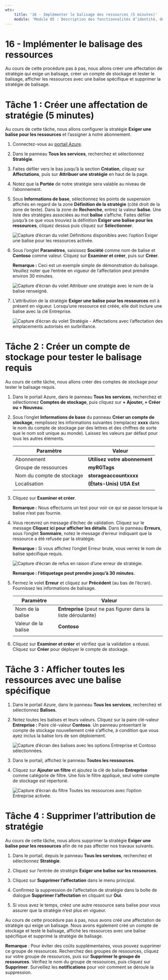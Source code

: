 ```yaml
---
wts:
    title: '16 - Implémenter le balisage des ressources (5 minutes)'
    module: 'Module 05 : Description des fonctionnalités d’identité, de gouvernance, de confidentialité et de conformité'
---
```

# 16 - Implémenter le balisage des ressources

Au cours de cette procédure pas à pas, nous allons créer une affectation de stratégie qui exige un balisage, créer un compte de stockage et tester le balisage, afficher les ressources avec une balise spécifique et supprimer la stratégie de balisage.

# Tâche 1 : Créer une affectation de stratégie (5 minutes)

Au cours de cette tâche, nous allons configurer la stratégie **Exiger une balise pour les ressources** et l’assigner à notre abonnement. 

1. Connectez-vous au [portail Azure](https://portal.azure.com).

2. Dans le panneau **Tous les services**, recherchez et sélectionnez **Stratégie**.

3. Faites défiler vers le bas jusqu’à la section **Création**, cliquez sur **Affectations**, puis sur **Attribuer une stratégie** en haut de la page.

4. Notez que la **Portée** de notre stratégie sera valable au niveau de l’abonnement. 

5. Sous **Informations de base**, sélectionnez les points de suspension affichés en regard de la zone **Définition de la stratégie** (côté droit de la zone de texte). Dans la zone de **Recherche**, entrez la valeur **balise**. Une liste des stratégies associées au mot **balise** s’affiche. Faites défiler jusqu’à ce que vous trouviez la définition **Exiger une balise pour les ressources**, cliquez dessus puis cliquez sur **Sélectionner**.

   ![Capture d’écran du volet Définitions disponibles avec l’option Exiger une balise pour les ressources activée.](../images/1701.png)

6. Sous l’onglet **Paramètres**, saisissez **Société** comme nom de balise et **Contoso** comme valeur. Cliquez sur **Examiner et créer**, puis sur **Créer**.

    **Remarque :** Ceci est un exemple simple de démonstration du balisage. Veuillez noter que l’entrée en vigueur de l’affectation peut prendre environ 30 minutes. 

    ![Capture d’écran du volet Attribuer une stratégie avec le nom de la balise renseigné.](../images/1702.png)

7. L’attribution de la stratégie **Exiger une balise pour les ressources** est à présent en vigueur. Lorsqu’une ressource est créée, elle doit inclure une balise avec la clé Entreprise.

   ![Capture d’écran du volet Stratégie - Affectations avec l’affectation des emplacements autorisés en surbrillance.](../images/1703.png)

# Tâche 2 : Créer un compte de stockage pour tester le balisage requis

Au cours de cette tâche, nous allons créer des comptes de stockage pour tester le balisage requis. 

1. Dans le portail Azure, dans le panneau **Tous les services**, recherchez et sélectionnez **Comptes de stockage**, puis cliquez sur **+ Ajouter, + Créer ou + Nouveau**.

2. Sous l’onglet **Informations de base** du panneau **Créer un compte de stockage**, remplissez les informations suivantes (remplacez **xxxx** dans le nom du compte de stockage par des lettres et des chiffres de sorte que le nom soit unique au monde). Laissez les valeurs par défaut pour tous les autres éléments.

    | Paramètre | Valeur | 
    | --- | --- |
    | Abonnement | **Utilisez votre abonnement** |
    | Groupe de ressources | **myRGTags**  |
    | Nom du compte de stockage | **storageaccountxxxx** |
    | Localisation | **(États-Unis) USA Est** |
    | | |

3. Cliquez sur **Examiner et créer**. 

    **Remarque :** Nous effectuons un test pour voir ce qui se passe lorsque la balise n’est pas fournie. 

4. Vous recevrez un message d’échec de validation. Cliquez sur le message **Cliquez ici pour afficher les détails**. Dans le panneau **Erreurs**, sous l’onglet **Sommaire**, notez le message d’erreur indiquant que la ressource a été refusée par la stratégie.

    **Remarque :** Si vous affichez l’onglet Erreur brute, vous verrez le nom de balise spécifique requis. 

    ![Capture d’écran de refus en raison d’une erreur de stratégie.](../images/1704.png)

    **Remarque : l’étiquetage peut prendre jusqu’à 30 minutes.** 

5. Fermez le volet **Erreur** et cliquez sur **Précédent** (au bas de l’écran). Fournissez les informations de balisage. 

    | Paramètre | Valeur | 
    | --- | --- |
    | Nom de la balise | **Entreprise** (peut ne pas figurer dans la liste déroulante) |
    | Valeur de la balise | **Contoso** |
    | | |

6. Cliquez sur **Examiner et créer** et vérifiez que la validation a réussi. Cliquez sur **Créer** pour déployer le compte de stockage. 

# Tâche 3 : Afficher toutes les ressources avec une balise spécifique

1. Dans le portail Azure, dans le panneau **Tous les services**, recherchez et sélectionnez **Balises**.

2. Notez toutes les balises et leurs valeurs. Cliquez sur la paire clé-valeur **Entreprise :** Paire clé-valeur **Contoso**. Un panneau présentant le compte de stockage nouvellement créé s’affiche, à condition que vous ayez inclus la balise lors de son déploiement. 

   ![Capture d’écran des balises avec les options Entreprise et Contoso sélectionnées.](../images/1705.png)

3. Dans le portail, affichez le panneau **Toutes les ressources**.

4. Cliquez sur **Ajouter un filtre** et ajoutez la clé de balise **Entreprise** comme catégorie de filtre. Une fois le filtre appliqué, seul votre compte de stockage est répertorié.

    ![Capture d’écran du filtre Toutes les ressources avec l’option Entreprise activée.](../images/1706.png)

# Tâche 4 : Supprimer l’attribution de stratégie

Au cours de cette tâche, nous allons supprimer la stratégie **Exiger une balise pour les ressources** afin de ne pas affecter nos travaux suivants. 

1. Dans le portail, depuis le panneau **Tous les services**, recherchez et sélectionnez **Stratégie**.

2. Cliquez sur l’entrée de stratégie **Exiger une balise sur les ressources**.

3. Cliquez sur **Supprimer l’affectation** dans le menu principal.

4. Confirmez la suppression de l’affectation de stratégie dans la boîte de dialogue **Supprimer l’affectation** en cliquant sur **Oui**.

5. Si vous avez le temps, créez une autre ressource sans balise pour vous assurer que la stratégie n’est plus en vigueur.

Au cours de cette procédure pas à pas, nous avons créé une affectation de stratégie qui exige un balisage. Nous avons également créé un compte de stockage et testé le balisage, affiché les ressources avec une balise spécifique et supprimé la stratégie de balisage.


**Remarque** : Pour éviter des coûts supplémentaires, vous pouvez supprimer ce groupe de ressources. Recherchez des groupes de ressources, cliquez sur votre groupe de ressources, puis sur **Supprimer le groupe de ressources**. Vérifiez le nom du groupe de ressources, puis cliquez sur **Supprimer**. Surveillez les **notifications** pour voir comment se déroule la suppression.
